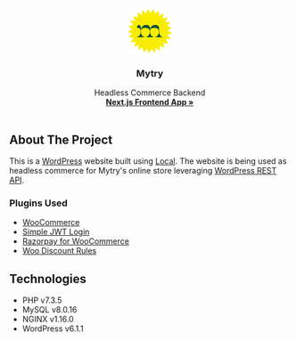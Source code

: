 <!-- PROJECT LOGO -->
<br />
<div align="center">
   <img src="main-logo.png" alt="mytry logo" width="80" height="80">

  <h3 align="center">Mytry</h3>

  <p align="center">
    Headless Commerce Backend
    <br />
    <a href="https://github.com/khatri7/mytry-next-app"><strong>Next.js Frontend App »</strong></a>
    <br />
    <br />
    <!-- <a href="https://github.com/khatri7/mytry-next-app">View Demo</a> -->
  </p>
</div>

<!-- ABOUT THE PROJECT -->

## About The Project

This is a [WordPress][WordPress-url] website built using [Local](https://localwp.com/). The website is being used as headless commerce for Mytry's online store leveraging [WordPress REST API](https://developer.wordpress.org/rest-api/).

### Plugins Used

- [WooCommerce](https://woocommerce.com/)
- [Simple JWT Login](https://simplejwtlogin.com/)
- [Razorpay for WooCommerce](https://razorpay.com/docs/payments/payment-gateway/ecommerce-plugins/woocommerce/)
- [Woo Discount Rules](https://wordpress.org/plugins/woo-discount-rules/)

## Technologies

- PHP v7.3.5
- MySQL v8.0.16
- NGINX v1.16.0
- WordPress v6.1.1

<!-- MARKDOWN LINKS & IMAGES -->

[WordPress-url]: https://wordpress.com/

